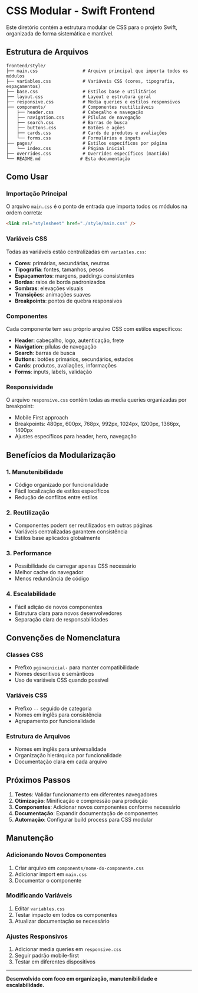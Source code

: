 # CSS Modular - Swift Frontend

Este diretório contém a estrutura modular de CSS para o projeto Swift, organizada de forma sistemática e mantível.

## Estrutura de Arquivos

```
frontend/style/
├── main.css                 # Arquivo principal que importa todos os módulos
├── variables.css            # Variáveis CSS (cores, tipografia, espaçamentos)
├── base.css                 # Estilos base e utilitários
├── layout.css               # Layout e estrutura geral
├── responsive.css           # Media queries e estilos responsivos
├── components/              # Componentes reutilizáveis
│   ├── header.css           # Cabeçalho e navegação
│   ├── navigation.css       # Pílulas de navegação
│   ├── search.css           # Barras de busca
│   ├── buttons.css          # Botões e ações
│   ├── cards.css            # Cards de produtos e avaliações
│   └── forms.css            # Formulários e inputs
├── pages/                   # Estilos específicos por página
│   └── index.css            # Página inicial
├── overrides.css            # Overrides específicos (mantido)
└── README.md               # Esta documentação
```

## Como Usar

### Importação Principal
O arquivo `main.css` é o ponto de entrada que importa todos os módulos na ordem correta:

```html
<link rel="stylesheet" href="./style/main.css" />
```

### Variáveis CSS
Todas as variáveis estão centralizadas em `variables.css`:
- **Cores**: primárias, secundárias, neutras
- **Tipografia**: fontes, tamanhos, pesos
- **Espaçamentos**: margens, paddings consistentes
- **Bordas**: raios de borda padronizados
- **Sombras**: elevações visuais
- **Transições**: animações suaves
- **Breakpoints**: pontos de quebra responsivos

### Componentes
Cada componente tem seu próprio arquivo CSS com estilos específicos:
- **Header**: cabeçalho, logo, autenticação, frete
- **Navigation**: pílulas de navegação
- **Search**: barras de busca
- **Buttons**: botões primários, secundários, estados
- **Cards**: produtos, avaliações, informações
- **Forms**: inputs, labels, validação

### Responsividade
O arquivo `responsive.css` contém todas as media queries organizadas por breakpoint:
- Mobile First approach
- Breakpoints: 480px, 600px, 768px, 992px, 1024px, 1200px, 1366px, 1400px
- Ajustes específicos para header, hero, navegação

## Benefícios da Modularização

### 1. **Manutenibilidade**
- Código organizado por funcionalidade
- Fácil localização de estilos específicos
- Redução de conflitos entre estilos

### 2. **Reutilização**
- Componentes podem ser reutilizados em outras páginas
- Variáveis centralizadas garantem consistência
- Estilos base aplicados globalmente

### 3. **Performance**
- Possibilidade de carregar apenas CSS necessário
- Melhor cache do navegador
- Menos redundância de código

### 4. **Escalabilidade**
- Fácil adição de novos componentes
- Estrutura clara para novos desenvolvedores
- Separação clara de responsabilidades

## Convenções de Nomenclatura

### Classes CSS
- Prefixo `pginainicial-` para manter compatibilidade
- Nomes descritivos e semânticos
- Uso de variáveis CSS quando possível

### Variáveis CSS
- Prefixo `--` seguido de categoria
- Nomes em inglês para consistência
- Agrupamento por funcionalidade

### Estrutura de Arquivos
- Nomes em inglês para universalidade
- Organização hierárquica por funcionalidade
- Documentação clara em cada arquivo

## Próximos Passos

1. **Testes**: Validar funcionamento em diferentes navegadores
2. **Otimização**: Minificação e compressão para produção
3. **Componentes**: Adicionar novos componentes conforme necessário
4. **Documentação**: Expandir documentação de componentes
5. **Automação**: Configurar build process para CSS modular

## Manutenção

### Adicionando Novos Componentes
1. Criar arquivo em `components/nome-do-componente.css`
2. Adicionar import em `main.css`
3. Documentar o componente

### Modificando Variáveis
1. Editar `variables.css`
2. Testar impacto em todos os componentes
3. Atualizar documentação se necessário

### Ajustes Responsivos
1. Adicionar media queries em `responsive.css`
2. Seguir padrão mobile-first
3. Testar em diferentes dispositivos

---

**Desenvolvido com foco em organização, manutenibilidade e escalabilidade.**
